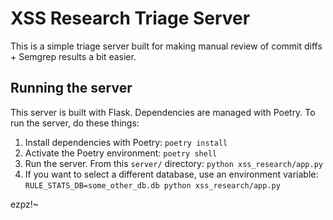 # XSS Research Triage Server

This is a simple triage server built for making manual review of commit diffs + Semgrep results a bit easier.

## Running the server

This server is built with Flask. Dependencies are managed with Poetry. To run the server, do these things:

1. Install dependencies with Poetry: `poetry install`
1. Activate the Poetry environment: `poetry shell`
1. Run the server. From this `server/` directory: `python xss_research/app.py`
1. If you want to select a different database, use an environment variable: `RULE_STATS_DB=some_other_db.db python xss_research/app.py`

ezpz!~